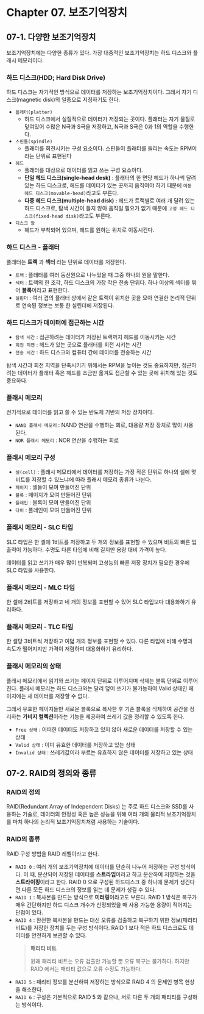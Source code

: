 # Chapter 07. 보조기억장치

## 07-1. 다양한 보조기억장치

보조기억장치에는 다양한 종류가 있다. 가장 대중적인 보조기억장치는 하드 디스크와 플래시 메모리이다.

### 하드 디스크(HDD; Hard Disk Drive)

하드 디스크는 자기적인 방식으로 데이터를 저장하는 보조기억장치이다. 그래서 자기 디스크(magnetic disk)의 일종으로 지칭하기도 한다.

- `플래터(platter)`
  - 하드 디스크에서 실질적으로 데이터가 저장되는 곳이다. 플래터는 자기 물질로 덮여있어 수많은 N극과 S극을 저장하고, N극과 S극은 0과 1의 역할을 수행한다.
- `스핀들(spindle)`
  - 플래터를 회전시키는 구성 요소이다. 스핀들이 플래터를 돌리는 속도는 RPM이라는 단위로 표현된다
- `헤드`
  - 플래터를 대상으로 데이터를 읽고 쓰는 구성 요소이다.
  - **단일 헤드 디스크(single-head desk)** : 플래터의 한 면당 헤드가 하나씩 달려 있는 하드 디스크로, 헤드를 데이터가 있는 곳까지 움직여야 하기 때문에 `이동 헤드 디스크(movable-head)`라고도 부른다.
  - **다중 헤드 디스크(multiple-head disk) :** 헤드가 트랙별로 여러 개 달려 있는 하드 디스크로, 탐색 시간이 들지 않아 움직일 필요가 없기 때문에 `고정 헤드 디스크(fixed-head disk)`라고도 부른다.
- `디스크 암`
  - 헤드가 부착되어 있으며, 헤드를 원하는 위치로 이동시킨다.

### 하드 디스크 - 플래터

플래터는 **트랙** 과 **섹터** 라는 단위로 데이터를 저장한다.

- `트랙` : 플래터를 여러 동신원으로 나누었을 때 그중 하나의 원을 말한다.
- `섹터` : 트랙의 한 조각, 하드 디스크의 가장 작은 전송 단위다. 하나 이상의 섹터를 묶어 **블록**이라고 표현한다.
- `실린더` : 여러 겹의 플래터 상에서 같은 트랙이 위치한 곳을 모아 연결한 논리적 단위로 연속된 정보는 보통 한 실린더에 저장된다.

### 하드 디스크가 데이터에 접근하는 시간

- `탐색 시간` : 접근하려는 데이터가 저장된 트랙까지 헤드를 이동시키는 시간
- `회전 지연` : 헤드가 있는 곳으로 플래터를 회전 시키는 시간
- `전송 시간` : 하드 디스크와 컴퓨터 간에 데이터를 전송하는 시간

탐색 시간과 회전 지역을 단축시키기 위해서는 RPM을 높이는 것도 중요하지만, 접근하려는 데이터가 플래터 혹은 헤드를 조금만 옮겨도 접근할 수 있는 곳에 위치해 있는 것도 중요하다.

### 플래시 메모리

전기적으로 데이터를 읽고 쓸 수 있는 반도체 기반의 저장 장치이다.

- `NAND 플래시 메모리` : NAND 연산을 수행하는 회로, 대용량 저장 장치로 많이 사용된다.
- `NOR 플래시 메모리` : NOR 연산을 수행하는 회로

### 플래시 메모리 구성

- `셀(cell)` : 플래시 메모리에서 데이터를 저장하는 가장 작은 단위로 하나의 셀에 몇 비트를 저장할 수 있느냐에 따라 플래시 메모리 종류가 나뉜다.
- `페이지` : 셀들이 모여 만들어진 단위
- `블록` : 페이지가 모여 만들어진 단위
- `플레인` : 블록이 모여 만들어진 단위
- `다이` : 플레인이 모여 만들어진 단위

### 플래시 메모리 - SLC 타입

SLC 타입은 한 셀에 1비트를 저장하고 두 개의 정보를 표현할 수 있으며 비트의 빠른 입출력이 가능하다. 수명도 다른 타입에 비해 길지만 용량 대비 가격이 높다.

데이터를 읽고 쓰기가 매우 많이 반복되며 고성능의 빠른 저장 장치가 필요한 경우에 SLC 타입을 사용한다.

### 플래시 메모리 - MLC 타입

한 셀에 2비트를 저장하고 네 개의 정보를 표현할 수 있어 SLC 타입보다 대용화하기 유리하다.

### 플래시 메모리 - TLC 타입

한 셀당 3비트씩 저장하고 여덟 개의 정보를 표현할 수 있다. 다른 타입에 비해 수명과 속도가 떨어지지만 가격이 저렴하며 대용화하기 유리하다.

### 플래시 메모리의 상태

플래시 메모리에서 읽기와 쓰기는 페이지 단위로 이루어지며 삭제는 블록 단위로 이루어진다. 플래시 메모리는 하드 디스크와는 달리 덮어 쓰기가 불가능하여 Valid 상태인 페이지에는 새 데이터를 저장할 수 없다.

그래서 유효한 페이지들만 새로운 블록으로 복사한 후 기존 블록을 삭제하여 공간을 정리하는 **가비지 컬렉션**이라는 기능을 제공하여 쓰레기 값을 정리할 수 있도록 한다.

- `Free 상태` : 어떠한 데이터도 저장하고 있지 않아 새로운 데이터를 저장할 수 있는 상태
- `Valid 상태` : 이미 유효한 데이터를 저장하고 있는 상태
- `Invalid 상태` : 쓰레기값이라 부르는 유효하지 않은 데이터를 저장하고 있는 상태

## 07-2. RAID의 정의와 종류

### RAID의 정의

RAID(Redundant Array of Independent Disks) 는 주로 하드 디스크와 SSD를 사용하는 기술로, 데이터의 안정성 혹은 높은 성능을 위해 여러 개의 물리적 보조기억장치를 마치 하나의 논리적 보조기억장치처럼 사용하는 기술이다.

### RAID의 종류

RAID 구성 방법을 RAID 레벨이라고 한다.

- `RAID 0` : 여러 개의 보조기억장치에 데이터를 단순히 나누어 저장하는 구성 방식이다. 이 때, 분산되어 저장된 데이터를 **스트라입**이라고 하고 분산하여 저장하는 것을 **스트라이핑**이라고 한다. RAID 0 으로 구성된 하드디스크 중 하나에 문제가 생긴다면 다른 모든 하드 디스크의 정보를 읽는 데 문제가 생길 수 있다.
- `RAID 1` : 복사본을 만드는 방식으로 **미러링**이라고도 부른다. RAID 1 방식은 복구가 매우 간단하지만 하드 디스크 개수가 산정되었을 때 사용 가능한 용량이 적어지는 단점이 있다.
- `RAID 4` : 완전한 복사본을 만드는 대신 오류를 검출하고 복구하기 위한 정보(패리티 비트)를 저장한 장치를 두는 구성 방식이다. RAID 1 보다 적은 하드 디스크로도 데이터를 안전하게 보관할 수 있다.
  > **패리티 비트**
  >
  > 원래 패리티 비트는 오류 검출만 가능할 뿐 오류 복구는 불가하다. 하지만 RAID 에서는 패리티 값으로 오류 수정도 가능하다.
- `RAID 5` : 패리티 정보를 분산하여 저장하는 방식으로 RAID 4 의 문제인 병목 현상을 해소한다.
- `RAID 6` : 구성은 기본적으로 RAID 5 와 같으나, 서로 다른 두 개의 패리티를 구성하는 방식이다.
